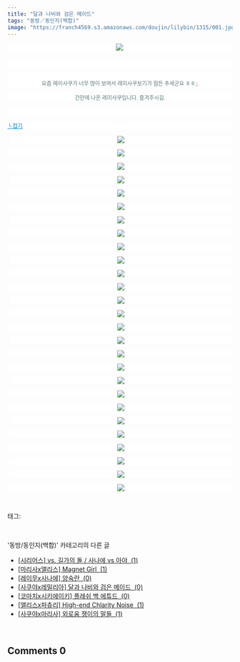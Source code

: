 ```yaml
---
title: "달과 나비와 검은 메이드"
tags: "동방／동인지(백합)"
image: "https://franch4569.s3.amazonaws.com/doujin/lilybin/1315/001.jpg"
---
```

<div class="article">
<div class="area_view">
<p style="text-align: center; background: white"><img src="{{ site.imgserver2 }}/lilybin/1315/001.jpg"/><span style="color:#557a74; font-family:돋움; font-size:9pt"> 
</span></p><p style="text-align: justify; background: white"> 
 </p><p style="text-align: center; background: white"><span style="color:#557a74; font-family:돋움; font-size:9pt"><br/>요즘 메이사쿠가 너무 많이 보여서 레미사쿠보기가 힘든 추세군요 ㅎㅎ;;
</span></p><p style="text-align: center; background: white"><span style="color:#557a74; font-family:돋움; font-size:9pt">간만에 나온 레미사쿠입니다. 즐겨주시길.
</span></p><p style="text-align: justify; background: white"> 
 </p><p style="text-align: justify; background: white"><a href="http://blog.naver.com/PostView.nhn?blogId=cjb0236&amp;logNo=150151583495&amp;parentCategoryNo=&amp;categoryNo=41&amp;viewDate=&amp;isShowPopularPosts=false&amp;from=postView"><span style="color:#0482d6; font-family:돋움; font-size:9pt; text-decoration:underline">└ 접기</span></a><span style="color:#557a74; font-family:돋움; font-size:9pt">
</span></p><p style="text-align: center; background: white; margin-left: 3pt"><a href="http://www.gophoto.it/view.php?i=http://img2.ruliweb.daum.net/mypi/gup/75/3307_2.jpg"><img src="{{ site.imgserver2 }}/lilybin/1315/002.jpg"/></a><span style="color:#333333; font-family:Arial; font-size:9pt">
</span></p><p style="text-align: center; background: white; margin-left: 3pt"><a href="http://www.gophoto.it/view.php?i=http://img2.ruliweb.daum.net/mypi/gup/75/3307_3.jpg"><img src="{{ site.imgserver2 }}/lilybin/1315/003.jpg"/></a><span style="color:#333333; font-family:Arial; font-size:9pt">
</span></p><p style="text-align: center; background: white; margin-left: 3pt"><a href="http://www.gophoto.it/view.php?i=http://img2.ruliweb.daum.net/mypi/gup/75/3307_4.jpg"><img src="{{ site.imgserver2 }}/lilybin/1315/004.jpg"/></a><span style="color:#333333; font-family:Arial; font-size:9pt">
</span></p><p style="text-align: center; background: white; margin-left: 3pt"><a href="http://www.gophoto.it/view.php?i=http://img2.ruliweb.daum.net/mypi/gup/75/3307_5.jpg"><img src="{{ site.imgserver2 }}/lilybin/1315/005.jpg"/></a><span style="color:#333333; font-family:Arial; font-size:9pt">
</span></p><p style="text-align: center; background: white; margin-left: 3pt"><a href="http://www.gophoto.it/view.php?i=http://img2.ruliweb.daum.net/mypi/gup/75/3307_6.jpg"><img src="{{ site.imgserver2 }}/lilybin/1315/006.jpg"/></a><span style="color:#333333; font-family:Arial; font-size:9pt">
</span></p><p style="text-align: center; background: white; margin-left: 3pt"><a href="http://www.gophoto.it/view.php?i=http://img2.ruliweb.daum.net/mypi/gup/75/3307_7.jpg"><img src="{{ site.imgserver2 }}/lilybin/1315/007.jpg"/></a><span style="color:#333333; font-family:Arial; font-size:9pt">
</span></p><p style="text-align: center; background: white; margin-left: 3pt"><a href="http://www.gophoto.it/view.php?i=http://img2.ruliweb.daum.net/mypi/gup/75/3307_8.jpg"><img src="{{ site.imgserver2 }}/lilybin/1315/008.jpg"/></a><span style="color:#333333; font-family:Arial; font-size:9pt">
</span></p><p style="text-align: center; background: white; margin-left: 3pt"><a href="http://www.gophoto.it/view.php?i=http://img2.ruliweb.daum.net/mypi/gup/75/3307_9.jpg"><img src="{{ site.imgserver2 }}/lilybin/1315/009.jpg"/></a><span style="color:#333333; font-family:Arial; font-size:9pt">
</span></p><p style="text-align: center; background: white; margin-left: 3pt"><a href="http://www.gophoto.it/view.php?i=http://img2.ruliweb.daum.net/mypi/gup/75/3307_10.jpg"><img src="{{ site.imgserver2 }}/lilybin/1315/010.jpg"/></a><span style="color:#333333; font-family:Arial; font-size:9pt">
</span></p><p style="text-align: center; background: white; margin-left: 3pt"><a href="http://www.gophoto.it/view.php?i=http://img2.ruliweb.daum.net/mypi/gup/75/3307_11.jpg"><img src="{{ site.imgserver2 }}/lilybin/1315/011.jpg"/></a><span style="color:#333333; font-family:Arial; font-size:9pt">
</span></p><p style="text-align: center; background: white; margin-left: 3pt"><a href="http://www.gophoto.it/view.php?i=http://img2.ruliweb.daum.net/mypi/gup/75/3307_48590.jpg"><img src="{{ site.imgserver2 }}/lilybin/1315/012.jpg"/></a><span style="color:#333333; font-family:Arial; font-size:9pt">
</span></p><p style="text-align: center; background: white; margin-left: 3pt"><a href="http://www.gophoto.it/view.php?i=http://img2.ruliweb.daum.net/mypi/gup/75/3307_48591.jpg"><img src="{{ site.imgserver2 }}/lilybin/1315/013.jpg"/></a><span style="color:#333333; font-family:Arial; font-size:9pt">
</span></p><p style="text-align: center; background: white; margin-left: 3pt"><a href="http://www.gophoto.it/view.php?i=http://img2.ruliweb.daum.net/mypi/gup/75/3307_48602.jpg"><img src="{{ site.imgserver2 }}/lilybin/1315/014.jpg"/></a><span style="color:#333333; font-family:Arial; font-size:9pt">
</span></p><p style="text-align: center; background: white; margin-left: 3pt"><a href="http://www.gophoto.it/view.php?i=http://img2.ruliweb.daum.net/mypi/gup/75/3307_48603.jpg"><img src="{{ site.imgserver2 }}/lilybin/1315/015.jpg"/></a><span style="color:#333333; font-family:Arial; font-size:9pt">
</span></p><p style="text-align: center; background: white; margin-left: 3pt"><a href="http://www.gophoto.it/view.php?i=http://img2.ruliweb.daum.net/mypi/gup/75/3307_48604.jpg"><img src="{{ site.imgserver2 }}/lilybin/1315/016.jpg"/></a><span style="color:#333333; font-family:Arial; font-size:9pt">
</span></p><p style="text-align: center; background: white; margin-left: 3pt"><a href="http://www.gophoto.it/view.php?i=http://img2.ruliweb.daum.net/mypi/gup/75/3307_48605.jpg"><img src="{{ site.imgserver2 }}/lilybin/1315/017.jpg"/></a><span style="color:#333333; font-family:Arial; font-size:9pt">
</span></p><p style="text-align: center; background: white; margin-left: 3pt"><a href="http://www.gophoto.it/view.php?i=http://img2.ruliweb.daum.net/mypi/gup/75/3307_48606.jpg"><img src="{{ site.imgserver2 }}/lilybin/1315/018.jpg"/></a><span style="color:#333333; font-family:Arial; font-size:9pt">
</span></p><p style="text-align: center; background: white; margin-left: 3pt"><a href="http://www.gophoto.it/view.php?i=http://img2.ruliweb.daum.net/mypi/gup/75/3307_48607.jpg"><img src="{{ site.imgserver2 }}/lilybin/1315/019.jpg"/></a><span style="color:#333333; font-family:Arial; font-size:9pt">
</span></p><p style="text-align: center; background: white; margin-left: 3pt"><a href="http://www.gophoto.it/view.php?i=http://img2.ruliweb.daum.net/mypi/gup/75/3307_48608.jpg"><img src="{{ site.imgserver2 }}/lilybin/1315/020.jpg"/></a><span style="color:#333333; font-family:Arial; font-size:9pt">
</span></p><p style="text-align: center; background: white; margin-left: 3pt"><a href="http://www.gophoto.it/view.php?i=http://img2.ruliweb.daum.net/mypi/gup/75/3307_48609.jpg"><img src="{{ site.imgserver2 }}/lilybin/1315/021.jpg"/></a><span style="color:#333333; font-family:Arial; font-size:9pt">
</span></p><p style="text-align: center; background: white; margin-left: 3pt"><a href="http://www.gophoto.it/view.php?i=http://img2.ruliweb.daum.net/mypi/gup/75/3307_486010.jpg"><img src="{{ site.imgserver2 }}/lilybin/1315/022.jpg"/></a><span style="color:#333333; font-family:Arial; font-size:9pt">
</span></p><p style="text-align: center; background: white; margin-left: 3pt"><a href="http://www.gophoto.it/view.php?i=http://img2.ruliweb.daum.net/mypi/gup/75/3307_48830.jpg"><img src="{{ site.imgserver2 }}/lilybin/1315/023.jpg"/></a><span style="color:#333333; font-family:Arial; font-size:9pt">
</span></p><p style="text-align: center; background: white; margin-left: 3pt"><a href="http://www.gophoto.it/view.php?i=http://img2.ruliweb.daum.net/mypi/gup/75/3307_48831.jpg"><img src="{{ site.imgserver2 }}/lilybin/1315/024.jpg"/></a><span style="color:#333333; font-family:Arial; font-size:9pt">
</span></p><p style="text-align: center; background: white; margin-left: 3pt"><a href="http://www.gophoto.it/view.php?i=http://img2.ruliweb.daum.net/mypi/gup/75/3307_48832.jpg"><img src="{{ site.imgserver2 }}/lilybin/1315/025.jpg"/></a><span style="color:#333333; font-family:Arial; font-size:9pt">
</span></p><p style="text-align: center; background: white; margin-left: 3pt"><a href="http://www.gophoto.it/view.php?i=http://img2.ruliweb.daum.net/mypi/gup/75/3307_48833.jpg"><img src="{{ site.imgserver2 }}/lilybin/1315/026.jpg"/></a><span style="color:#333333; font-family:Arial; font-size:9pt">
</span></p><p style="text-align: center; background: white; margin-left: 3pt"><a href="http://www.gophoto.it/view.php?i=http://img2.ruliweb.daum.net/mypi/gup/75/3307_48844.jpg"><img src="{{ site.imgserver2 }}/lilybin/1315/027.jpg"/></a><span style="color:#333333; font-family:Arial; font-size:9pt">
</span></p><p style="text-align: center; background: white; margin-left: 3pt"><a href="http://www.gophoto.it/view.php?i=http://img2.ruliweb.daum.net/mypi/gup/75/3307_48845.jpg" target="_blank"></a><a href="http://www.gophoto.it/view.php?i=http://img2.ruliweb.daum.net/mypi/gup/75/3307_48845.jpg"><img src="{{ site.imgserver2 }}/lilybin/1315/028.jpg"/></a></p>
</div></div><br/>
<div class="tagTrail">
<p>태그: </p>
<ul>
</ul>
</div><br/>
<div class="another">
<p>'동방/동인지(백합)' 카테고리의 다른 글</p>
<ul>
<li><a href="/lilybin_1318">
[시리어스] vs. 길가의 돌 / 사나에 vs 아야  (1)
</a></li>
<li><a href="/lilybin_1317">
[마리사x앨리스] Magnet Girl  (1)
</a></li>
<li><a href="/lilybin_1316">
[레이무x사나에] 양숙란  (0)
</a></li>
<li><a href="/lilybin_1315">
[사쿠야x레밀리아] 달과 나비와 검은 메이드  (0)
</a></li>
<li><a href="/lilybin_1314">
[코마치x시키에이키] 플래쉬 백 에튜드  (0)
</a></li>
<li><a href="/lilybin_1313">
[앨리스x파츄리] High-end Chlarity Noise  (1)
</a></li>
<li><a href="/lilybin_1312">
[사쿠야x마리사] 외로움 쟁이의 말들  (1)
</a></li>
</ul>
</div><br/>
<div class="comment">
<h2 class="bold">Comments <span id="commentCount1315">0</span></h2>
<div style="clear:both;">
<div id="entry1315Comment" style="display:block">
</div>
</div>
</div><br/>
<br/>
<p id="refer"></p>
<br/>

